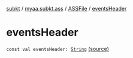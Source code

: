 [subkt](../../index.md) / [myaa.subkt.ass](../index.md) / [ASSFile](index.md) / [eventsHeader](./events-header.md)

# eventsHeader

`const val eventsHeader: `[`String`](https://kotlinlang.org/api/latest/jvm/stdlib/kotlin/-string/index.html) [(source)](https://github.com/Myaamori/SubKt/blob/0.1.9/src/main/kotlin/myaa/subkt/ass/parser.kt#L90)